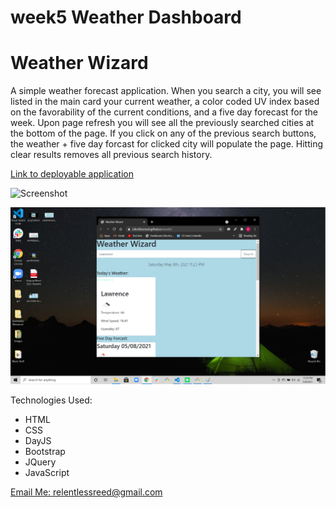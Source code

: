# week5 Weather Dashboard

<h1>Weather Wizard</h1>
A simple weather forecast application. When you search a city, you will see listed in the main card your current weather, a color coded UV index based on the favorability of the current conditions, and a five day forecast for the week. Upon page refresh you will see all the previously searched cities at the bottom of the page. If you click on any of the previous search buttons, the weather + five day forcast for clicked city will populate the page. Hitting clear results removes all previous search history.

[Link to deployable application](https://relentlessreed.github.io/week6/)

![Screenshot](weatherwizarddemo.gif)

![Screenshot](weatherwizardscreenshot.png)

Technologies Used:

- HTML
- CSS
- DayJS
- Bootstrap
- JQuery
- JavaScript

[Email Me: relentlessreed@gmail.com](mailto:relentlessreed@gmail.com?subject=GitHub)
